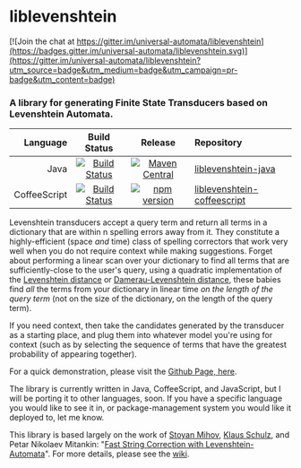 # liblevenshtein

[![Join the chat at https://gitter.im/universal-automata/liblevenshtein](https://badges.gitter.im/universal-automata/liblevenshtein.svg)](https://gitter.im/universal-automata/liblevenshtein?utm_source=badge&utm_medium=badge&utm_campaign=pr-badge&utm_content=badge)

### A library for generating Finite State Transducers based on Levenshtein Automata.

|     Language |                     Build Status                  |                    Release                   |                 Repository                 |
|-------------:|:-------------------------------------------------:|:--------------------------------------------:|:------------------------------------------ |
|         Java | [![Build Status][java-build-status]][java-ci]     | [![Maven Central][java-release]][java-maven] | [liblevenshtein-java][java-repo]           |
| CoffeeScript | [![Build Status][coffee-build-status]][coffee-ci] | [![npm version][coffee-release]][coffee-npm] | [liblevenshtein-coffeescript][coffee-repo] |

Levenshtein transducers accept a query term and return all terms in a
dictionary that are within n spelling errors away from it. They constitute a
highly-efficient (space _and_ time) class of spelling correctors that work very
well when you do not require context while making suggestions.  Forget about
performing a linear scan over your dictionary to find all terms that are
sufficiently-close to the user's query, using a quadratic implementation of the
[Levenshtein distance](https://en.wikipedia.org/wiki/Levenshtein_distance) or
[Damerau-Levenshtein
distance](https://en.wikipedia.org/wiki/Damerau%E2%80%93Levenshtein_distance),
these babies find _all_ the terms from your dictionary in linear time _on the
length of the query term_ (not on the size of the dictionary, on the length of
the query term).

If you need context, then take the candidates generated by the transducer as a
starting place, and plug them into whatever model you're using for context (such
as by selecting the sequence of terms that have the greatest probability of
appearing together).

For a quick demonstration, please visit the [Github Page,
here](http://universal-automata.github.io/liblevenshtein/).

The library is currently written in Java, CoffeeScript, and JavaScript, but I
will be porting it to other languages, soon.  If you have a specific language
you would like to see it in, or package-management system you would like it
deployed to, let me know.

This library is based largely on the work of [Stoyan
Mihov](http://www.lml.bas.bg/~stoyan/), [Klaus
Schulz](http://www.cis.uni-muenchen.de/people/schulz.html), and Petar Nikolaev Mitankin: "[Fast
String Correction with
Levenshtein-Automata](http://citeseerx.ist.psu.edu/viewdoc/summary?doi=10.1.1.16.652
"Klaus Schulz and Stoyan Mihov (2002)")".  For more details, please see the
[wiki](https://github.com/universal-automata/liblevenshtein/wiki).

[java-repo]: https://github.com/universal-automata/liblevenshtein-java
[java-build-status]: https://travis-ci.org/universal-automata/liblevenshtein-java.svg?branch=master
[java-ci]: https://travis-ci.org/universal-automata/liblevenshtein-java
[java-maven]: https://maven-badges.herokuapp.com/maven-central/com.github.dylon/liblevenshtein
[java-release]: https://maven-badges.herokuapp.com/maven-central/com.github.dylon/liblevenshtein/badge.svg

[coffee-repo]: https://github.com/universal-automata/liblevenshtein-coffeescript
[coffee-build-status]: https://travis-ci.org/universal-automata/liblevenshtein-coffeescript.svg?branch=master
[coffee-ci]: https://travis-ci.org/universal-automata/liblevenshtein-coffeescript
[coffee-npm]: https://www.npmjs.com/package/liblevenshtein
[coffee-release]: https://badge.fury.io/js/liblevenshtein.svg
